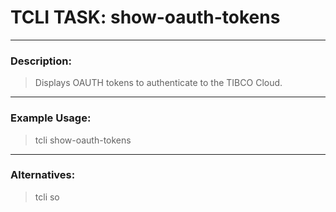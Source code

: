 # TCLI TASK: show-oauth-tokens

---
### Description:
> Displays OAUTH tokens to authenticate to the TIBCO Cloud.

---
### Example Usage:
> tcli show-oauth-tokens

---
### Alternatives:
> tcli so
